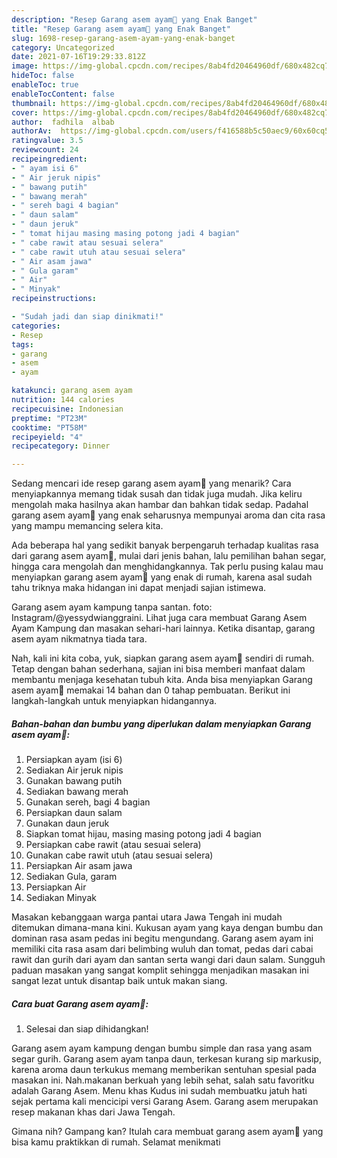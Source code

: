 ```yaml
---
description: "Resep Garang asem ayam🥣 yang Enak Banget"
title: "Resep Garang asem ayam🥣 yang Enak Banget"
slug: 1698-resep-garang-asem-ayam-yang-enak-banget
category: Uncategorized
date: 2021-07-16T19:29:33.812Z
image: https://img-global.cpcdn.com/recipes/8ab4fd20464960df/680x482cq70/garang-asem-ayam-foto-resep-utama.jpg
hideToc: false
enableToc: true
enableTocContent: false
thumbnail: https://img-global.cpcdn.com/recipes/8ab4fd20464960df/680x482cq70/garang-asem-ayam-foto-resep-utama.jpg
cover: https://img-global.cpcdn.com/recipes/8ab4fd20464960df/680x482cq70/garang-asem-ayam-foto-resep-utama.jpg
author:  fadhila  albab
authorAv:  https://img-global.cpcdn.com/users/f416588b5c50aec9/60x60cq50/avatar.jpg
ratingvalue: 3.5
reviewcount: 24
recipeingredient:
- " ayam isi 6"
- " Air jeruk nipis"
- " bawang putih"
- " bawang merah"
- " sereh bagi 4 bagian"
- " daun salam"
- " daun jeruk"
- " tomat hijau masing masing potong jadi 4 bagian"
- " cabe rawit atau sesuai selera"
- " cabe rawit utuh atau sesuai selera"
- " Air asam jawa"
- " Gula garam"
- " Air"
- " Minyak"
recipeinstructions:

- "Sudah jadi dan siap dinikmati!"
categories:
- Resep
tags:
- garang
- asem
- ayam

katakunci: garang asem ayam 
nutrition: 144 calories
recipecuisine: Indonesian
preptime: "PT23M"
cooktime: "PT58M"
recipeyield: "4"
recipecategory: Dinner

---
```



Sedang mencari ide resep garang asem ayam🥣 yang menarik? Cara menyiapkannya memang tidak susah dan tidak juga mudah. Jika keliru mengolah maka hasilnya akan hambar dan bahkan tidak sedap. Padahal garang asem ayam🥣 yang enak seharusnya mempunyai aroma dan cita rasa yang mampu memancing selera kita.


Ada beberapa hal yang sedikit banyak berpengaruh terhadap kualitas rasa dari garang asem ayam🥣, mulai dari jenis bahan, lalu pemilihan bahan segar, hingga cara mengolah dan menghidangkannya. Tak perlu pusing kalau mau menyiapkan garang asem ayam🥣 yang enak di rumah, karena asal sudah tahu triknya maka hidangan ini dapat menjadi sajian istimewa.

Garang asem ayam kampung tanpa santan. foto: Instagram/@yessydwianggraini. Lihat juga cara membuat Garang Asem Ayam Kampung dan masakan sehari-hari lainnya. Ketika disantap, garang asem ayam nikmatnya tiada tara.


Nah, kali ini kita coba, yuk, siapkan garang asem ayam🥣 sendiri di rumah. Tetap dengan bahan sederhana, sajian ini bisa memberi manfaat dalam membantu menjaga kesehatan tubuh kita. Anda bisa menyiapkan Garang asem ayam🥣 memakai 14 bahan dan 0 tahap pembuatan. Berikut ini langkah-langkah untuk menyiapkan hidangannya.

<!--inarticleads1-->

##### Bahan-bahan dan bumbu yang diperlukan dalam menyiapkan Garang asem ayam🥣:

1. Persiapkan  ayam (isi 6)
1. Sediakan  Air jeruk nipis
1. Gunakan  bawang putih
1. Sediakan  bawang merah
1. Gunakan  sereh, bagi 4 bagian
1. Persiapkan  daun salam
1. Gunakan  daun jeruk
1. Siapkan  tomat hijau, masing masing potong jadi 4 bagian
1. Persiapkan  cabe rawit (atau sesuai selera)
1. Gunakan  cabe rawit utuh (atau sesuai selera)
1. Persiapkan  Air asam jawa
1. Sediakan  Gula, garam
1. Persiapkan  Air
1. Sediakan  Minyak


Masakan kebanggaan warga pantai utara Jawa Tengah ini mudah ditemukan dimana-mana kini. Kukusan ayam yang kaya dengan bumbu dan dominan rasa asam pedas ini begitu mengundang. Garang asem ayam ini memiliki cita rasa asam dari belimbing wuluh dan tomat, pedas dari cabai rawit dan gurih dari ayam dan santan serta wangi dari daun salam. Sungguh paduan masakan yang sangat komplit sehingga menjadikan masakan ini sangat lezat untuk disantap baik untuk makan siang. 

<!--inarticleads2-->

##### Cara buat Garang asem ayam🥣:


1. Selesai dan siap dihidangkan!

Garang asem ayam kampung dengan bumbu simple dan rasa yang asam segar gurih. Garang asem ayam tanpa daun, terkesan kurang sip markusip, karena aroma daun terkukus memang memberikan sentuhan spesial pada masakan ini. Nah.makanan berkuah yang lebih sehat, salah satu favoritku adalah Garang Asem. Menu khas Kudus ini sudah membuatku jatuh hati sejak pertama kali mencicipi versi Garang Asem. Garang asem merupakan resep makanan khas dari Jawa Tengah. 

Gimana nih? Gampang kan? Itulah cara membuat garang asem ayam🥣 yang bisa kamu praktikkan di rumah. Selamat menikmati
